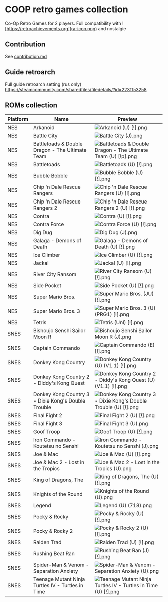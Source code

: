 # COOP retro games collection

Co-Op Retro Games for 2 players. Full compatibility with ![https://retroachievements.org](ra-icon.png) and nostalgie

## Contribution

See  [contribution.md](contribution.md)

## Guide retroarch

Full guide retroarch setting (rus only) https://steamcommunity.com/sharedfiles/filedetails/?id=2231153258

## ROMs collection

| Platform | Name                                                | Preview                                                                                                                                                                                               |
|----------|-----------------------------------------------------|-------------------------------------------------------------------------------------------------------------------------------------------------------------------------------------------------------|
| NES      | Arkanoid                                            | ![Arkanoid (U) [!].png](thumbnails%2Fnes%2FNamed_Snaps%2FArkanoid%20%28U%29%20%5B%21%5D.png)                                                                                                          |
| NES      | Battle City                                         | ![Battle City (J).png](thumbnails%2Fnes%2FNamed_Snaps%2FBattle%20City%20%28J%29.png)                                                                                                                  |
| NES      | Battletoads & Double Dragon - The Ultimate Team     | ![Battletoads & Double Dragon - The Ultimate Team (U) [!p].png](thumbnails%2Fnes%2FNamed_Snaps%2FBattletoads%20%26%20Double%20Dragon%20-%20The%20Ultimate%20Team%20%28U%29%20%5B%21p%5D.png)          
| NES      | Battletoads                                         | ![Battletoads (U) [!].png](thumbnails%2Fnes%2FNamed_Snaps%2FBattletoads%20%28U%29%20%5B%21%5D.png)                                                                                                    
| NES      | Bubble Bobble                                       | ![Bubble Bobble (U) [!].png](thumbnails%2Fnes%2FNamed_Snaps%2FBubble%20Bobble%20%28U%29%20%5B%21%5D.png)                                                                                              
| NES      | Chip 'n Dale Rescue Rangers                         | ![Chip 'n Dale Rescue Rangers (U) [!].png](thumbnails%2Fnes%2FNamed_Snaps%2FChip%20%27n%20Dale%20Rescue%20Rangers%20%28U%29%20%5B%21%5D.png)                                                          
| NES      | Chip 'n Dale Rescue Rangers 2                       | ![Chip 'n Dale Rescue Rangers 2 (U) [!].png](thumbnails%2Fnes%2FNamed_Snaps%2FChip%20%27n%20Dale%20Rescue%20Rangers%202%20%28U%29%20%5B%21%5D.png)                                                    
| NES      | Contra                                              | ![Contra (U) [!].png](thumbnails%2Fnes%2FNamed_Snaps%2FContra%20%28U%29%20%5B%21%5D.png)                                                                                                              
| NES      | Contra Force                                        | ![Contra Force (U) [!].png](thumbnails%2Fnes%2FNamed_Snaps%2FContra%20Force%20%28U%29%20%5B%21%5D.png)                                                                                                
| NES      | Dig Dug                                             | ![Dig Dug (J).png](thumbnails%2Fnes%2FNamed_Snaps%2FDig%20Dug%20%28J%29.png)                                                                                                                          
| NES      | Galaga - Demons of Death                            | ![Galaga - Demons of Death (U) [!].png](thumbnails%2Fnes%2FNamed_Snaps%2FGalaga%20-%20Demons%20of%20Death%20%28U%29%20%5B%21%5D.png)                                                                  
| NES      | Ice Climber                                         | ![Ice Climber (U) [!].png](thumbnails%2Fnes%2FNamed_Snaps%2FIce%20Climber%20%28U%29%20%5B%21%5D.png)                                                                                                  
| NES      | Jackal                                              | ![Jackal (U) [!].png](thumbnails%2Fnes%2FNamed_Snaps%2FJackal%20%28U%29%20%5B%21%5D.png)                                                                                                              
| NES      | River City Ransom                                   | ![River City Ransom (U) [!].png](thumbnails%2Fnes%2FNamed_Snaps%2FRiver%20City%20Ransom%20%28U%29%20%5B%21%5D.png)                                                                                    
| NES      | Side Pocket                                         | ![Side Pocket (U) [!].png](thumbnails%2Fnes%2FNamed_Snaps%2FSide%20Pocket%20%28U%29%20%5B%21%5D.png)                                                                                                  
| NES      | Super Mario Bros.                                   | ![Super Mario Bros. (JU) [!].png](thumbnails%2Fnes%2FNamed_Snaps%2FSuper%20Mario%20Bros.%20%28JU%29%20%5B%21%5D.png)                                                                                  
| NES      | Super Mario Bros. 3                                 | ![Super Mario Bros. 3 (U) (PRG1) [!].png](thumbnails%2Fnes%2FNamed_Snaps%2FSuper%20Mario%20Bros.%203%20%28U%29%20%28PRG1%29%20%5B%21%5D.png)                                                          
| NES      | Tetris                                              | ![Tetris (Unl) [!].png](thumbnails%2Fnes%2FNamed_Snaps%2FTetris%20%28Unl%29%20%5B%21%5D.png)                                                                                                          
| SNES     | Bishoujo Senshi Sailor Moon R                       | ![Bishoujo Senshi Sailor Moon R (J).png](thumbnails%2Fsnes%2FNamed_Snaps%2FBishoujo%20Senshi%20Sailor%20Moon%20R%20%28J%29.png)                                                                       
| SNES     | Captain Commando                                    | ![Captain Commando (E) [!].png](thumbnails%2Fsnes%2FNamed_Snaps%2FCaptain%20Commando%20%28E%29%20%5B%21%5D.png)                                                                                       
| SNES     | Donkey Kong Country                                 | ![Donkey Kong Country (U) (V1.1) [!].png](thumbnails%2Fsnes%2FNamed_Snaps%2FDonkey%20Kong%20Country%20%28U%29%20%28V1.1%29%20%5B%21%5D.png)                                                           
| SNES     | Donkey Kong Country 2 - Diddy's Kong Quest          | ![Donkey Kong Country 2 - Diddy's Kong Quest (U) (V1.1) [!].png](thumbnails%2Fsnes%2FNamed_Snaps%2FDonkey%20Kong%20Country%202%20-%20Diddy%27s%20Kong%20Quest%20%28U%29%20%28V1.1%29%20%5B%21%5D.png) 
| SNES     | Donkey Kong Country 3 - Dixie Kong's Double Trouble | ![Donkey Kong Country 3 - Dixie Kong's Double Trouble (U) [!].png](thumbnails%2Fsnes%2FNamed_Snaps%2FDonkey%20Kong%20Country%203%20-%20Dixie%20Kong%27s%20Double%20Trouble%20%28U%29%20%5B%21%5D.png) 
| SNES     | Final Fight 2                                       | ![Final Fight 2 (U) [!].png](thumbnails%2Fsnes%2FNamed_Snaps%2FFinal%20Fight%202%20%28U%29%20%5B%21%5D.png)                                                                                           
| SNES     | Final Fight 3                                       | ![Final Fight 3 (U).png](thumbnails%2Fsnes%2FNamed_Snaps%2FFinal%20Fight%203%20%28U%29.png)                                                                                                           
| SNES     | Goof Troop                                          | ![Goof Troop (U) [!].png](thumbnails%2Fsnes%2FNamed_Snaps%2FGoof%20Troop%20%28U%29%20%5B%21%5D.png)                                                                                                   
| SNES     | Iron Commando - Koutetsu no Senshi                  | ![Iron Commando - Koutetsu no Senshi (J).png](thumbnails%2Fsnes%2FNamed_Snaps%2FIron%20Commando%20-%20Koutetsu%20no%20Senshi%20%28J%29.png)                                                           
| SNES     | Joe & Mac                                           | ![Joe & Mac (U) [!].png](thumbnails%2Fsnes%2FNamed_Snaps%2FJoe%20%26%20Mac%20%28U%29%20%5B%21%5D.png)                                                                                                 
| SNES     | Joe & Mac 2 - Lost in the Tropics                   | ![Joe & Mac 2 - Lost in the Tropics (U).png](thumbnails%2Fsnes%2FNamed_Snaps%2FJoe%20%26%20Mac%202%20-%20Lost%20in%20the%20Tropics%20%28U%29.png)                                                     
| SNES     | King of Dragons, The                                | ![King of Dragons, The (U) [!].png](thumbnails%2Fsnes%2FNamed_Snaps%2FKing%20of%20Dragons%2C%20The%20%28U%29%20%5B%21%5D.png)                                                                         
| SNES     | Knights of the Round                                | ![Knights of the Round (U).png](thumbnails%2Fsnes%2FNamed_Snaps%2FKnights%20of%20the%20Round%20%28U%29.png)                                                                                           
| SNES     | Legend                                              | ![Legend (U) (718).png](thumbnails%2Fsnes%2FNamed_Snaps%2FLegend%20%28U%29%20%28718%29.png)                                                                                                           
| SNES     | Pocky & Rocky                                       | ![Pocky & Rocky (U) [!].png](thumbnails%2Fsnes%2FNamed_Snaps%2FPocky%20%26%20Rocky%20%28U%29%20%5B%21%5D.png)                                                                                         
| SNES     | Pocky & Rocky 2                                     | ![Pocky & Rocky 2 (U) [!].png](thumbnails%2Fsnes%2FNamed_Snaps%2FPocky%20%26%20Rocky%202%20%28U%29%20%5B%21%5D.png)                                                                                   
| SNES     | Raiden Trad                                         | ![Raiden Trad (U) [!].png](thumbnails%2Fsnes%2FNamed_Snaps%2FRaiden%20Trad%20%28U%29%20%5B%21%5D.png)                                                                                                 
| SNES     | Rushing Beat Ran                                    | ![Rushing Beat Ran (J) [!].png](thumbnails%2Fsnes%2FNamed_Snaps%2FRushing%20Beat%20Ran%20%28J%29%20%5B%21%5D.png)                                                                                     
| SNES     | Spider-Man & Venom - Separation Anxiety             | ![Spider-Man & Venom - Separation Anxiety (U).png](thumbnails%2Fsnes%2FNamed_Snaps%2FSpider-Man%20%26%20Venom%20-%20Separation%20Anxiety%20%28U%29.png)                                               
| SNES     | Teenage Mutant Ninja Turtles IV - Turtles in Time   | ![Teenage Mutant Ninja Turtles IV - Turtles in Time (U) [!].png](thumbnails%2Fsnes%2FNamed_Snaps%2FTeenage%20Mutant%20Ninja%20Turtles%20IV%20-%20Turtles%20in%20Time%20%28U%29%20%5B%21%5D.png)       
